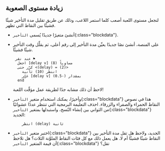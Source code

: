 ## زيادة مستوى الصعوبة

لنجعل مستوى اللعبة أصعب كلما استمر اللاعب، وذلك عن طريق تقليل مدة التأخير شيئًا فشيئًا بين النقاط التي تظهر.



+ أنشئ متغيرًا جديدًا يُسمى `التأخير`{:class="blockdata"}.

+ على المنصة، أنشئ نصًا جديدًا يعيِّن مدة التأخير إلى رقم أعلى، ثم يقلِّل وقت التأخير شيئًا فشيئًا.

	```blocks
     عند نقر ⚑
      اجعل [delay v] مساوياً (8)
      كرِّر حتى <(delay) = (2)> 
        انتظر (10) ثانية
        غيِّر [delay v] بمقدار (-0.5)
      end
	```

	لاحظ أن ذلك مشابه جدًا لطريقة عمل مؤقِّت اللعبة!

+ وأخيرًا، يمكنك استخدام متغير `التأخير`{:class="blockdata"} هذا في نصوص النقاط الحمراء والصفراء والزرقاء. احذف التعليمة البرمجية التي تنتظر عددًا عشوائيًا من الثواني بين إنشاء النُسخ، واستبدلها بمتغير `التأخير`{:class="blockdata"} الجديد:

	```blocks
		انتظر (delay) ثانية
	```

+ اختبر متغير `التأخير`{:class="blockdata"} الجديد، ولاحظ هل تقل مدة التأخير بين النقاط شيئًا فشيئًا أم لا. هل يعمل ذلك مع كل فئات النقاط الملوَّنة الثلاث؟ هل تلاحظ أن قيمة المتغير `التأخير`{:class="blockdata"} تقل؟



